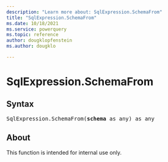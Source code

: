 ```yaml
---
description: "Learn more about: SqlExpression.SchemaFrom"
title: "SqlExpression.SchemaFrom"
ms.date: 10/18/2021
ms.service: powerquery
ms.topic: reference
author: dougklopfenstein
ms.author: dougklo

---
```

# SqlExpression.SchemaFrom

## Syntax

<pre>
SqlExpression.SchemaFrom(<b>schema</b> as any) as any
</pre>

## About

This function is intended for internal use only.
